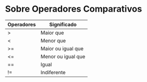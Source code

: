 <h1>Sobre Operadores Comparativos</h1>

<table>
<thead>
<tr>
<th colspan="1">Operadores</th>
<th colspan=1>Significado</th>
</tr>
</thead>

<tbody>
<tr>
<td>></td>
<td>Maior que</td>
</tr>

<tr>
<td><</td>
<td>Menor que</td>
</tr>

<tr>
<td>>=</td>
<td>Maior ou igual que</td>
</tr>

<tr>
<td><=</td>
<td>Menor ou igual que</td>
</tr>

<tr>
<td>==</td>
<td>Igual</td>
</tr>

<tr>
<td>!=</td>
<td>Indiferente</td>
</tr>
